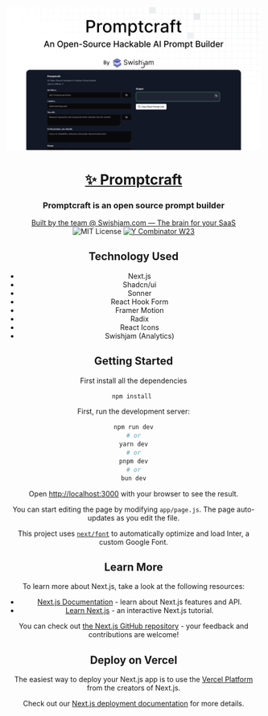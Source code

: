 ![Promptcraft](https://raw.githubusercontent.com/swishjam/promptcraft/master/public/og-x-fb.png)

<div align="center">
  <a href="https://promptcraft.swishjam.com">
    <h1>✨ Promptcraft</h1>
  </a>
<div>

<h3>
  Promptcraft is an open source prompt builder 
</h3>

<a href="https://swishjam.com">
  Built by the team @ Swishjam.com — The brain for your SaaS
</a>

</br>
<img src="https://img.shields.io/badge/License-MIT-red.svg?style=flat-square" alt="MIT License">
<a href="https://www.ycombinator.com/companies/langfuse"><img src="https://img.shields.io/badge/Y%20Combinator-W23-orange?style=flat-square" alt="Y Combinator W23"></a>


## Technology Used
- Next.js
- Shadcn/ui
- Sonner
- React Hook Form 
- Framer Motion
- Radix
- React Icons
- Swishjam (Analytics)

## Getting Started

First install all the dependencies
```bash
npm install 
```

First, run the development server:

```bash
npm run dev
# or
yarn dev
# or
pnpm dev
# or
bun dev
```

Open [http://localhost:3000](http://localhost:3000) with your browser to see the result.

You can start editing the page by modifying `app/page.js`. The page auto-updates as you edit the file.

This project uses [`next/font`](https://nextjs.org/docs/basic-features/font-optimization) to automatically optimize and load Inter, a custom Google Font.

## Learn More

To learn more about Next.js, take a look at the following resources:

- [Next.js Documentation](https://nextjs.org/docs) - learn about Next.js features and API.
- [Learn Next.js](https://nextjs.org/learn) - an interactive Next.js tutorial.

You can check out [the Next.js GitHub repository](https://github.com/vercel/next.js/) - your feedback and contributions are welcome!

## Deploy on Vercel

The easiest way to deploy your Next.js app is to use the [Vercel Platform](https://vercel.com/new?utm_medium=default-template&filter=next.js&utm_source=create-next-app&utm_campaign=create-next-app-readme) from the creators of Next.js.

Check out our [Next.js deployment documentation](https://nextjs.org/docs/deployment) for more details.